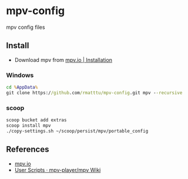 # mpv-config

mpv config files

## Install

* Download mpv from [mpv.io | Installation](https://mpv.io/installation/)

### Windows

```bat
cd %AppData%
git clone https://github.com/rmatttu/mpv-config.git mpv --recursive
```

### scoop

```bash
scoop bucket add extras
scoop install mpv
./copy-settings.sh ~/scoop/persist/mpv/portable_config
```

## References

* [mpv.io](https://mpv.io/)
* [User Scripts · mpv-player/mpv Wiki](https://github.com/mpv-player/mpv/wiki/User-Scripts)
